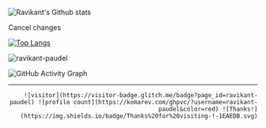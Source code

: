 ![Ravikant's Github stats](https://github-readme-stats.vercel.app/api?username=ravikant-paudel&show_icons=true&count_private=true&theme=radical)




Cancel changes

[![Top Langs](https://github-readme-stats.vercel.app/api/top-langs/?username=ravikant-paudel&hide=html&hide_title=false&hide_border=true&layout=compact&langs_count=6&exclude_repo=comp426,Redventures-Movie-Quotes&text_color=000&icon_color=fff&bg_color=0,52fa5a,4dfcff,c64dff&theme=graywhite)](https://github.com/ravikant-paudel/github-readme-stats)




<p><img align="center" src="https://github-readme-streak-stats.herokuapp.com/?user=ravikant-paudel&theme=radical" alt="ravikant-paudel" /></p>

![GitHub Activity Graph](https://activity-graph.herokuapp.com/graph?username=ravikant-paudel&bg_color=000000&color=4fff67&line=4fff67&point=ffffff&area=true&hide_border=true)

<hr>
<div align="right">

    ![visitor](https://visitor-badge.glitch.me/badge?page_id=ravikant-paudel) ![profile count](https://komarev.com/ghpvc/?username=ravikant-paudel&color=red) ![Thanks!](https://img.shields.io/badge/Thanks%20for%20visiting-!-1EAEDB.svg)




<!--
![Ravikant Paudel's github stats](https://github-readme-stats.vercel.app/api?username=ravikant-paudel&hide=["issues"]&show_icons=true)
-->
<!-- **ravikant-paudel/ravikant-paudel** is a ✨ _special_ ✨ repository because its `README.md` (this file) appears on your GitHub profile. Here are some ideas to get you started: - 🔭 I’m currently working on ... - 🌱 I’m currently learning ... - 👯 I’m looking to collaborate on ... - 🤔 I’m looking for help with ... - 💬 Ask me about ... - 📫 How to reach me: ... - 😄 Pronouns: ... - ⚡ Fun fact: ... -->


